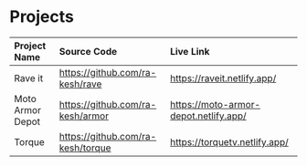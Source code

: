 # Projects

| Project Name         | Source Code    | Live Link     |
| :---             |     :---      |          :--- |
| Rave it   | https://github.com/ra-kesh/rave   | https://raveit.netlify.app/ |
| Moto Armor Depot | https://github.com/ra-kesh/armor  | https://moto-armor-depot.netlify.app/      |
| Torque | https://github.com/ra-kesh/torque | https://torquetv.netlify.app/ |



